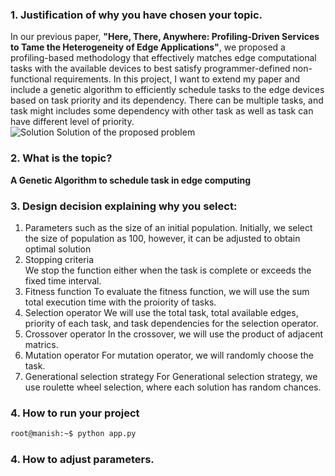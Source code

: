 ### 1. Justification of why you have chosen your topic.
 In our previous paper, **"Here, There, Anywhere: Profiling-Driven Services to Tame the Heterogeneity of Edge Applications"**, we proposed a profiling-based methodology that effectively matches edge computational tasks with the available devices to best satisfy programmer-defined non-functional requirements. In this project, I want to extend my paper and include a genetic algorithm to efficiently schedule tasks to the edge devices based on task priority and its dependency. There can be multiple tasks, and task might includes some dependency with other task as well as task can have different level of priority.  
![Solution](https://pandeymanish.com/images/solution.png)
Solution of the proposed problem


### 2. What is the topic?
**A Genetic Algorithm to schedule task in edge computing**
### 3. Design decision explaining why you select:
  1. Parameters such as the size of an initial population.
    Initially, we select the size of population as 100, however, it can be adjusted to obtain optimal solution    
  2. Stopping criteria   
     We stop the function either when the task is complete or exceeds the fixed time interval. 
  3. Fitness function
    To evaluate the fitness function, we will use the sum total execution time with the proiority of tasks. 
  4. Selection operator
     We will use the total task, total available edges, priority of each task, and task dependencies for the selection operator. 
  5. Crossover operator
    In the crossover, we will use the product of adjacent matrics. 
  6. Mutation operator
    For mutation operator, we will randomly choose the task. 
  7. Generational selection strategy
    For Generational selection strategy, we use roulette wheel selection, where each solution has random chances.  
 ### 4. How to run your project
```bash
root@manish:~$ python app.py
```
 ### 4. How to adjust parameters.

